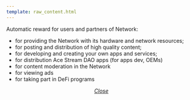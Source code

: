 ```yaml
---
template: raw_content.html
---
```


Automatic reward for users and partners of Network:

- for providing the Network with its hardware and network resources;
- for posting and distribution of high quality content; 
- for developing and creating your own apps and services;
- for distribution Ace Stream DAO apps (for apps dev, OEMs)
- for content moderation in the Network
- for viewing ads
- for taking part in DeFi programs

<p style="text-align: center">
    <em>
        <a class="md-button mdx-button--transparent-light close-popup-inner" href="#">
            Close
        </a>
    </em>
</p>
